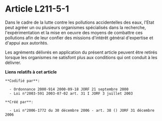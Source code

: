 # Article L211-5-1

Dans le cadre de la lutte contre les pollutions accidentelles des eaux, l'Etat peut agréer un ou plusieurs organismes
spécialisés dans la recherche, l'expérimentation et la mise en oeuvre des moyens de combattre ces pollutions afin de leur
confier des missions d'intérêt général d'expertise et d'appui aux autorités.

Les agréments délivrés en application du présent article peuvent être retirés lorsque les organismes ne satisfont plus aux
conditions qui ont conduit à les délivrer.

**Liens relatifs à cet article**

	**Codifié par**:

	  - Ordonnance 2000-914 2000-09-18 JORF 21 septembre 2000
	  - Loi n°2003-591 2003-07-02 art. 31 I JORF 3 juillet 2003

	**Créé par**:

	  - Loi n°2006-1772 du 30 décembre 2006 - art. 38 () JORF 31 décembre 2006
